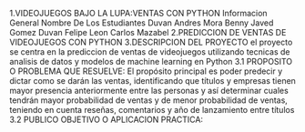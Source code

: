 1.VIDEOJUEGOS BAJO LA LUPA:VENTAS CON PYTHON
Informacion General 
Nombre De Los Estudiantes
  Duvan Andres Mora
  Benny Javed Gomez
  Duvan Felipe Leon 
  Carlos Mazabel 
2.PREDICCION DE VENTAS DE VIDEOJUEGOS CON PYTHON
3.DESCRIPCION DEL PROYECTO
  el proyecto se centra en la prediccion de ventas de videojuegos utilizando tecnicas de analisis de datos y modelos de machine learning en Python
3.1 PROPOSITO O PROBLEMA QUE RESUELVE:
  El propósito principal es poder predecir y dictar como se darán las ventas, identificando que títulos y empresas tienen mayor presencia anteriormente entre las personas y así determinar cuales tendrán mayor probabilidad de 
  ventas y de menor probabilidad de ventas, teniendo en cuenta reseñas, comentarios y año de lanzamiento entre títulos 
3.2 PUBLICO OBJETIVO O APLICACION PRACTICA:
  
